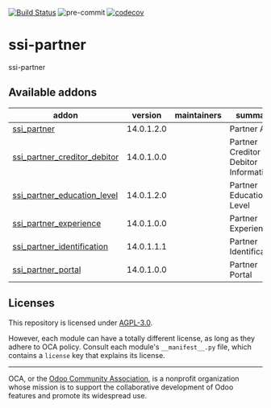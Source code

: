 [![Build Status](https://travis-ci.com/open-synergy/ssi-partner.svg?branch=14.0)](https://travis-ci.com/open-synergy/ssi-partner)
![pre-commit](https://github.com/open-synergy/ssi-partner/actions/workflows/pre-commit.yml/badge.svg)
[![codecov](https://codecov.io/gh/open-synergy/ssi-partner/branch/14.0/graph/badge.svg)](https://codecov.io/gh/open-synergy/ssi-partner)

<!-- /!\ do not modify above this line -->

# ssi-partner

ssi-partner

<!-- /!\ do not modify below this line -->

<!-- prettier-ignore-start -->

[//]: # (addons)

Available addons
----------------
addon | version | maintainers | summary
--- | --- | --- | ---
[ssi_partner](ssi_partner/) | 14.0.1.2.0 |  | Partner App
[ssi_partner_creditor_debitor](ssi_partner_creditor_debitor/) | 14.0.1.0.0 |  | Partner Creditor and Debitor Information
[ssi_partner_education_level](ssi_partner_education_level/) | 14.0.1.2.0 |  | Partner Education Level
[ssi_partner_experience](ssi_partner_experience/) | 14.0.1.0.0 |  | Partner Experience
[ssi_partner_identification](ssi_partner_identification/) | 14.0.1.1.1 |  | Partner Identification
[ssi_partner_portal](ssi_partner_portal/) | 14.0.1.0.0 |  | Partner Portal

[//]: # (end addons)

<!-- prettier-ignore-end -->

## Licenses

This repository is licensed under [AGPL-3.0](LICENSE).

However, each module can have a totally different license, as long as they adhere to OCA
policy. Consult each module's `__manifest__.py` file, which contains a `license` key
that explains its license.

----

OCA, or the [Odoo Community Association](http://odoo-community.org/), is a nonprofit
organization whose mission is to support the collaborative development of Odoo features
and promote its widespread use.
